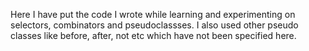 Here I have put the code I wrote while learning and experimenting on selectors, combinators and pseudoclassses. I also used other pseudo classes like before, after, not etc which have not been specified here.
